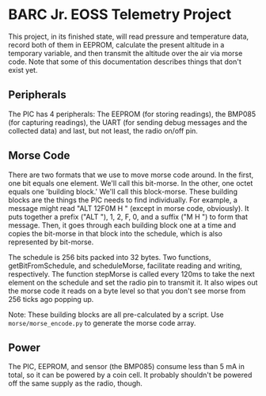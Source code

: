 BARC Jr. EOSS Telemetry Project
===============================

This project, in its finished state, will read pressure and temperature data, record both of them in EEPROM, calculate the present altitude in a temporary variable, and then transmit the altitude over the air via morse code.  Note that some of this documentation describes things that don't exist yet.

Peripherals
-----------

The PIC has 4 peripherals: The EEPROM (for storing readings), the BMP085 (for capturing readings), the UART (for sending debug messages and the collected data) and last, but not least, the radio on/off pin. 

Morse Code
----------

There are two formats that we use to move morse code around. In the first, one bit equals one element. We'll call this bit-morse. In the other, one octet equals one 'building block.' We'll call this block-morse. These building blocks are the things the PIC needs to find individually. For example, a message might read "ALT 12F0M H " (except in morse code, obviously). It puts together a prefix ("ALT "), 1, 2, F, 0, and a suffix ("M H ") to form that message. Then, it goes through each building block one at a time and copies the bit-morse in that block into the schedule, which is also represented by bit-morse.

The schedule is 256 bits packed into 32 bytes. Two functions, getBitFromSchedule, and scheduleMorse, facilitate reading and writing, respectively. The function stepMorse is called every 120ms to take the next element on the schedule and set the radio pin to transmit it. It also wipes out the morse code it reads on a byte level so that you don't see morse from 256 ticks ago popping up. 

Note: These building blocks are all pre-calculated by a script. Use `morse/morse_encode.py` to generate the morse code array. 

Power
-----

The PIC, EEPROM, and sensor (the BMP085) consume less than 5 mA in total, so it can be powered by a coin cell. It probably shouldn't be powered off the same supply as the radio, though.
